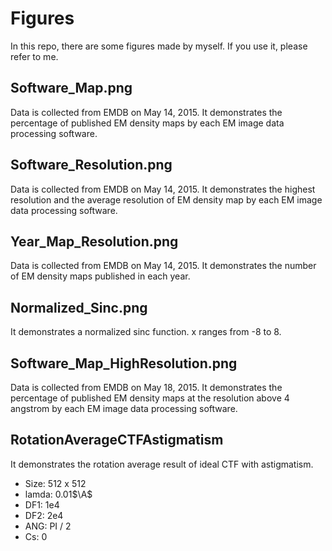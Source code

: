 # Figures
In this repo, there are some figures made by myself. If you use it, please refer to me.

## Software_Map.png
Data is collected from EMDB on May 14, 2015.
It demonstrates the percentage of published EM density maps by each EM image data
processing software.

## Software_Resolution.png
Data is collected from EMDB on May 14, 2015.
It demonstrates the highest resolution and the average resolution of EM density
map by each EM image data processing software.

## Year_Map_Resolution.png
Data is collected from EMDB on May 14, 2015.
It demonstrates the number of EM density maps published in each year.

## Normalized_Sinc.png
It demonstrates a normalized sinc function. x ranges from -8 to 8.

## Software_Map_HighResolution.png
Data is collected from EMDB on May 18, 2015.
It demonstrates the percentage of published EM density maps at the resolution
above 4 angstrom by each EM image data processing software.

## RotationAverageCTFAstigmatism
It demonstrates the rotation average result of ideal CTF with astigmatism.
* Size: 512 x 512
* lamda: 0.01$\A$
* DF1: 1e4
* DF2: 2e4
* ANG: PI / 2
* Cs: 0
